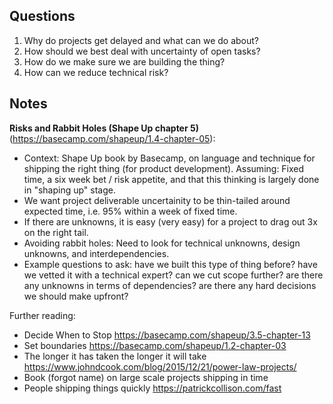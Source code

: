 ## Questions

1. Why do projects get delayed and what can we do about?
2. How should we best deal with uncertainty of open tasks?
3. How do we make sure we are building the thing?
4. How can we reduce technical risk?

## Notes

**Risks and Rabbit Holes (Shape Up chapter 5)** (https://basecamp.com/shapeup/1.4-chapter-05):

- Context: Shape Up book by Basecamp, on language and technique for shipping the right thing (for product development). Assuming: Fixed time, a six week bet / risk appetite, and that this thinking is largely done in "shaping up" stage.
- We want project deliverable uncertainity to be thin-tailed around expected time, i.e. 95% within a week of fixed time.
- If there are unknowns, it is easy (very easy) for a project to drag out 3x on the right tail.
- Avoiding rabbit holes: Need to look for technical unknowns, design unknowns, and interdependencies.
- Example questions to ask: have we built this type of thing before? have we vetted it with a technical expert? can we cut scope further? are there any unknowns in terms of dependencies? are there any hard decisions we should make upfront?

Further reading:
- Decide When to Stop https://basecamp.com/shapeup/3.5-chapter-13
- Set boundaries https://basecamp.com/shapeup/1.2-chapter-03
- The longer it has taken the longer it will take https://www.johndcook.com/blog/2015/12/21/power-law-projects/
- Book (forgot name) on large scale projects shipping in time
- People shipping things quickly https://patrickcollison.com/fast
